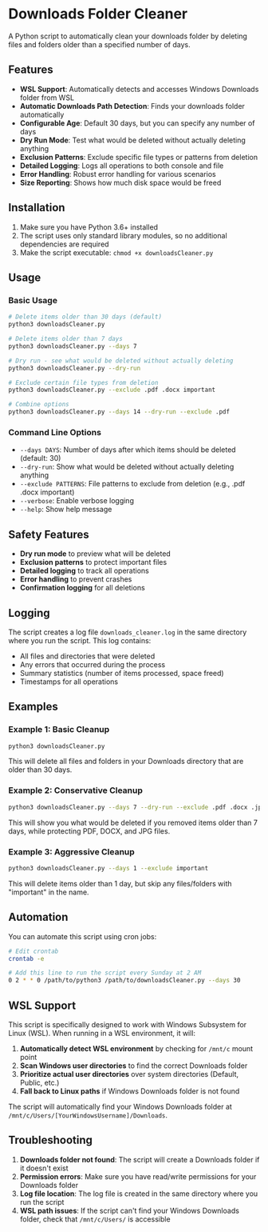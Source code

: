 # Downloads Folder Cleaner

A Python script to automatically clean your downloads folder by deleting files and folders older than a specified number of days.

## Features

- **WSL Support**: Automatically detects and accesses Windows Downloads folder from WSL
- **Automatic Downloads Path Detection**: Finds your downloads folder automatically
- **Configurable Age**: Default 30 days, but you can specify any number of days
- **Dry Run Mode**: Test what would be deleted without actually deleting anything
- **Exclusion Patterns**: Exclude specific file types or patterns from deletion
- **Detailed Logging**: Logs all operations to both console and file
- **Error Handling**: Robust error handling for various scenarios
- **Size Reporting**: Shows how much disk space would be freed

## Installation

1. Make sure you have Python 3.6+ installed
2. The script uses only standard library modules, so no additional dependencies are required
3. Make the script executable: `chmod +x downloadsCleaner.py`

## Usage

### Basic Usage

```bash
# Delete items older than 30 days (default)
python3 downloadsCleaner.py

# Delete items older than 7 days
python3 downloadsCleaner.py --days 7

# Dry run - see what would be deleted without actually deleting
python3 downloadsCleaner.py --dry-run

# Exclude certain file types from deletion
python3 downloadsCleaner.py --exclude .pdf .docx important

# Combine options
python3 downloadsCleaner.py --days 14 --dry-run --exclude .pdf
```

### Command Line Options

- `--days DAYS`: Number of days after which items should be deleted (default: 30)
- `--dry-run`: Show what would be deleted without actually deleting anything
- `--exclude PATTERNS`: File patterns to exclude from deletion (e.g., .pdf .docx important)
- `--verbose`: Enable verbose logging
- `--help`: Show help message

## Safety Features

- **Dry run mode** to preview what will be deleted
- **Exclusion patterns** to protect important files
- **Detailed logging** to track all operations
- **Error handling** to prevent crashes
- **Confirmation logging** for all deletions

## Logging

The script creates a log file `downloads_cleaner.log` in the same directory where you run the script. This log contains:

- All files and directories that were deleted
- Any errors that occurred during the process
- Summary statistics (number of items processed, space freed)
- Timestamps for all operations

## Examples

### Example 1: Basic Cleanup
```bash
python3 downloadsCleaner.py
```
This will delete all files and folders in your Downloads directory that are older than 30 days.

### Example 2: Conservative Cleanup
```bash
python3 downloadsCleaner.py --days 7 --dry-run --exclude .pdf .docx .jpg
```
This will show you what would be deleted if you removed items older than 7 days, while protecting PDF, DOCX, and JPG files.

### Example 3: Aggressive Cleanup
```bash
python3 downloadsCleaner.py --days 1 --exclude important
```
This will delete items older than 1 day, but skip any files/folders with "important" in the name.

## Automation

You can automate this script using cron jobs:

```bash
# Edit crontab
crontab -e

# Add this line to run the script every Sunday at 2 AM
0 2 * * 0 /path/to/python3 /path/to/downloadsCleaner.py --days 30
```

## WSL Support

This script is specifically designed to work with Windows Subsystem for Linux (WSL). When running in a WSL environment, it will:

1. **Automatically detect WSL environment** by checking for `/mnt/c` mount point
2. **Scan Windows user directories** to find the correct Downloads folder
3. **Prioritize actual user directories** over system directories (Default, Public, etc.)
4. **Fall back to Linux paths** if Windows Downloads folder is not found

The script will automatically find your Windows Downloads folder at `/mnt/c/Users/[YourWindowsUsername]/Downloads`.

## Troubleshooting

1. **Downloads folder not found**: The script will create a Downloads folder if it doesn't exist
2. **Permission errors**: Make sure you have read/write permissions for your Downloads folder
3. **Log file location**: The log file is created in the same directory where you run the script
4. **WSL path issues**: If the script can't find your Windows Downloads folder, check that `/mnt/c/Users/` is accessible
